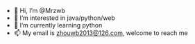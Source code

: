 - 👋 Hi, I’m @Mrzwb
- 👀 I’m interested in java/python/web
- 🌱 I’m currently learning python
- 📫 My email is zhouwb2013@126.com, welcome to reach me  

<!---
Mrzwb/Mrzwb is a ✨ special ✨ repository because its `README.md` (this file) appears on your GitHub profile.
You can click the Preview link to take a look at your changes.
--->
